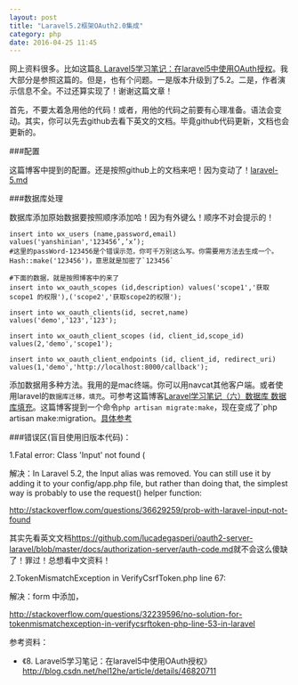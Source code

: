 ```yaml
---
layout: post
title: "Laravel5.2框架OAuth2.0集成"
category: php
date: 2016-04-25 11:45
---
```



网上资料很多。比如这篇[8. Laravel5学习笔记：在laravel5中使用OAuth授权](http://blog.csdn.net/hel12he/article/details/46820711)。我大部分是参照这篇的。但是，也有个问题。一是版本升级到了5.2。二是，作者演示信息不全。不过还算实现了！谢谢这篇文章！

首先，不要太着急用他的代码！或者，用他的代码之前要有心理准备。语法会变动。其实，你可以先去github去看下英文的文档。毕竟github代码更新，文档也会更新的。


###配置

这篇博客中提到的配置。还是按照github上的文档来吧！因为变动了！[laravel-5.md](https://github.com/lucadegasperi/oauth2-server-laravel/blob/master/docs/getting-started/laravel-5.md)

###数据库处理

数据库添加原始数据要按照顺序添加哈！因为有外键么！顺序不对会提示的！

```
insert into wx_users (name,password,email) values('yanshinian','123456’,’x’); 
#这里的passWord-123456是个错误示范，你可千万别这么写。你需要用方法去生成一个。Hash::make('123456')，意思就是加密了`123456`

#下面的数据，就是按照博客中的来了
insert into wx_oauth_scopes (id,description) values('scope1','获取scope1 的权限'),('scope2','获取scope2的权限');

insert into wx_oauth_clients(id, secret,name) values('demo','123','123');

insert into wx_oauth_client_scopes (id, client_id,scope_id) values(2,'demo','scope1');

insert into wx_oauth_client_endpoints (id, client_id, redirect_uri) values(1,'demo','http://localhost:8000/callback');
```

添加数据用多种方法。我用的是mac终端。你可以用navcat其他客户端。或者使用laravel的`数据库迁移，填充`。可参考这篇博客[Laravel学习笔记（六）数据库 数据库填充](http://www.cnblogs.com/huangbx/p/Laravel_6.html)。这篇博客提到一个命令`php artisan migrate:make`，现在变成了`php artisan make:migration。[具体参考](http://stackoverflow.com/questions/25840643/php-artisan-migratemake-create-mytable-fails-migratemake-is-not-defined) 



###错误区(盲目使用旧版本代码)：

1.Fatal error: Class 'Input' not found (

解决：In Laravel 5.2, the Input alias was removed. You can still use it by adding it to your config/app.php file, but rather than doing that, the simplest way is probably to use the request() helper function:

<http://stackoverflow.com/questions/36629259/prob-with-laravel-input-not-found>

其实先看英文文档<https://github.com/lucadegasperi/oauth2-server-laravel/blob/master/docs/authorization-server/auth-code.md>就不会这么傻缺了！罪过！总想看中文资料！


2.TokenMismatchException in VerifyCsrfToken.php line 67:

解决：form 中添加，<input type="hidden" name="_token" value="{{ csrf_token(); }}">

<http://stackoverflow.com/questions/32239596/no-solution-for-tokenmismatchexception-in-verifycsrftoken-php-line-53-in-laravel>


参考资料：

* 《8. Laravel5学习笔记：在laravel5中使用OAuth授权》 <http://blog.csdn.net/hel12he/article/details/46820711>
